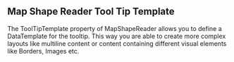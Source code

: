## Map Shape Reader Tool Tip Template
The ToolTipTemplate property of MapShapeReader allows you to define a DataTemplate for the tooltip. This way you are able to create more complex layouts like multiline content or content containing different visual elements like Borders, Images etc.

[//]: <keywords:InformationLayer, MapShapeReader, ExtendedDataConverter>